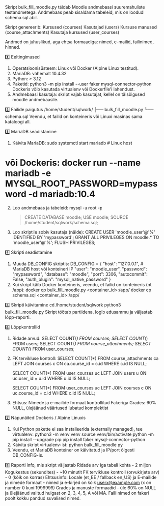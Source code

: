Skript bulk_fill_moodle.py täidab Moodle andmebaasi suuremahuliste testandmetega.
Andmebaas peab sisaldama tabeleid, mis on loodud schema.sql abil.

Skript genereerib:
    Kursused (courses)
    Kasutajad (users)
    Kursuse manused (course_attachments)
    Kasutaja kursused (user_courses)

Andmed on juhuslikud, aga ehtsa formaadiga: nimed, e-mailid, failinimed, hinned.

1️⃣ Eeltingimused

1. Operatsioonisüsteem: Linux või Docker (Alpine Linux testitud).
2. MariaDB: vähemalt 10.4.32
3. Python: ≥ 3.12
4. Paketid: python3 -m pip install --user faker mysql-connector-python
   Dockeris võib kasutada virtualenv või Dockerfile'i lahendust.
5. Andmebaasi kasutaja: skript vajab kasutajat, kellel on täisõigused moodle andmebaasile.

2️⃣ Failide paigutus
/home/student/sqlwork/
├── bulk_fill_moodle.py
└── schema.sql
Veendu, et failid on konteineris või Linuxi masinas sama kataloogi all.

3️⃣ MariaDB seadistamine
1. Käivita MariaDB:
sudo systemctl start mariadb   # Linux host
# või Dockeris: docker run --name mariadb -e MYSQL_ROOT_PASSWORD=mypassword -d mariadb:10.4
2. Loo andmebaas ja tabeleid:
    mysql -u root -p
    > CREATE DATABASE moodle;
    > USE moodle;
    > SOURCE /home/student/sqlwork/schema.sql;
3. Loo skriptile sobiv kasutaja (näide):
    CREATE USER 'moodle_user'@'%' IDENTIFIED BY 'mypassword';
    GRANT ALL PRIVILEGES ON moodle.* TO 'moodle_user'@'%';
    FLUSH PRIVILEGES;

4️⃣ Skripti seadistamine
1. Muuda DB_CONFIG skriptis:
DB_CONFIG = {
    "host": "127.0.0.1",  # MariaDB host või konteineri IP
    "user": "moodle_user",
    "password": "mypassword",
    "database": "moodle",
    "port": 3306,
    "autocommit": False,
    "auth_plugin": "mysql_native_password"
}
2. Kui skript käib Docker konteineris, veendu, et failid on konteineris (nt /app):
    docker cp bulk_fill_moodle.py <container_id>:/app/
    docker cp schema.sql <container_id>:/app/

5️⃣ Skripti käivitamine
    cd /home/student/sqlwork
    python3 bulk_fill_moodle.py
Skript töötab partiidena, logib edusammu ja väljastab lõpp-raporti.

6️⃣ Lõppkontrollid
1. Ridade arvud:
    SELECT COUNT(*) FROM courses;
    SELECT COUNT(*) FROM users;
    SELECT COUNT(*) FROM course_attachments;
    SELECT COUNT(*) FROM user_courses;
2. FK tervikluse kontroll:
    SELECT COUNT(*) FROM course_attachments ca
    LEFT JOIN courses c ON ca.course_id = c.id
    WHERE c.id IS NULL;

    SELECT COUNT(*) FROM user_courses uc
    LEFT JOIN users u ON uc.user_id = u.id
    WHERE u.id IS NULL;

    SELECT COUNT(*) FROM user_courses uc
    LEFT JOIN courses c ON uc.course_id = c.id
    WHERE c.id IS NULL;
3. Ehtsus:
    Nimede ja e-mailide formaat kontrollitud Fakeriga
    Grades: 60% NULL, ülejäänud väärtused lubatud komplektist

7️⃣ Näpunäited Dockeris / Alpine Linuxis
1. Kui Python pakette ei saa installeerida (externally managed), tee virtualenv:
    python3 -m venv venv
    source venv/bin/activate
    python -m pip install --upgrade pip
    pip install faker mysql-connector-python
2. Käivita skript virtualenv-ist:
    python bulk_fill_moodle.py
3. Veendu, et MariaDB konteiner on käivitatud ja IP/port õigesti DB_CONFIG-is.

8️⃣ Raporti info, mis skript väljastab
    Ridade arv iga tabeli kohta - 2 miljon
    Kogukestus (sekundites) - ~10 minutit
    FK tervikluse kontroll (orvukirjete arv) - 0 (kõik on korras)
    Ehtsusinfo:
        Locale (et_EE / fallback en_US) ja E-mailide ja nimede formaat - nimed ja e-kirjed on kõik userx@example.com (x on number 0 kuni 1999999)
        Grades ja manuste formaadid - üle 60% on NULL ja ülejäänud valitud hulgast on 2, 3, 4, 5, A või MA. Faili nimed on fakeri poolt kokku pandud suvalised nimed.

